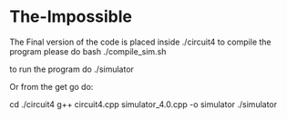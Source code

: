 # The-Impossible

The Final version of the code is placed inside ./circuit4
to compile the program please do 
bash ./compile_sim.sh

to run the program do
./simulator

Or from the get go do:

cd ./circuit4
g++ circuit4.cpp simulator_4.0.cpp -o simulator
./simulator
